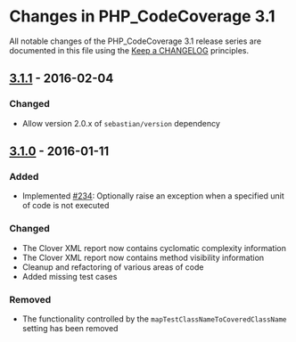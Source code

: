 # Changes in PHP_CodeCoverage 3.1

All notable changes of the PHP_CodeCoverage 3.1 release series are documented in this file using
the [Keep a CHANGELOG](http://keepachangelog.com/) principles.

## [3.1.1] - 2016-02-04

### Changed

* Allow version 2.0.x of `sebastian/version` dependency

## [3.1.0] - 2016-01-11

### Added

* Implemented [#234](https://github.com/sebastianbergmann/php-code-coverage/issues/234): Optionally raise an exception
  when a specified unit of code is not executed

### Changed

* The Clover XML report now contains cyclomatic complexity information
* The Clover XML report now contains method visibility information
* Cleanup and refactoring of various areas of code
* Added missing test cases

### Removed

* The functionality controlled by the `mapTestClassNameToCoveredClassName` setting has been removed

[3.1.1]: https://github.com/sebastianbergmann/php-code-coverage/compare/3.1.0...3.1.1

[3.1.0]: https://github.com/sebastianbergmann/php-code-coverage/compare/3.0...3.1.0


